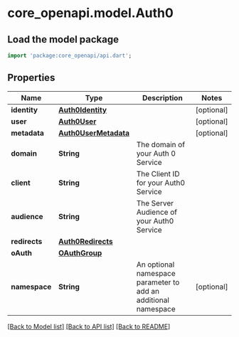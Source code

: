 # core_openapi.model.Auth0

## Load the model package
```dart
import 'package:core_openapi/api.dart';
```

## Properties
Name | Type | Description | Notes
------------ | ------------- | ------------- | -------------
**identity** | [**Auth0Identity**](Auth0Identity.md) |  | [optional] 
**user** | [**Auth0User**](Auth0User.md) |  | [optional] 
**metadata** | [**Auth0UserMetadata**](Auth0UserMetadata.md) |  | [optional] 
**domain** | **String** | The domain of your Auth 0 Service | 
**client** | **String** | The Client ID for your Auth0 Service | 
**audience** | **String** | The Server Audience of your Auth0 Service | 
**redirects** | [**Auth0Redirects**](Auth0Redirects.md) |  | 
**oAuth** | [**OAuthGroup**](OAuthGroup.md) |  | 
**namespace** | **String** | An optional namespace parameter to add an additional namespace | [optional] 

[[Back to Model list]](../README.md#documentation-for-models) [[Back to API list]](../README.md#documentation-for-api-endpoints) [[Back to README]](../README.md)


